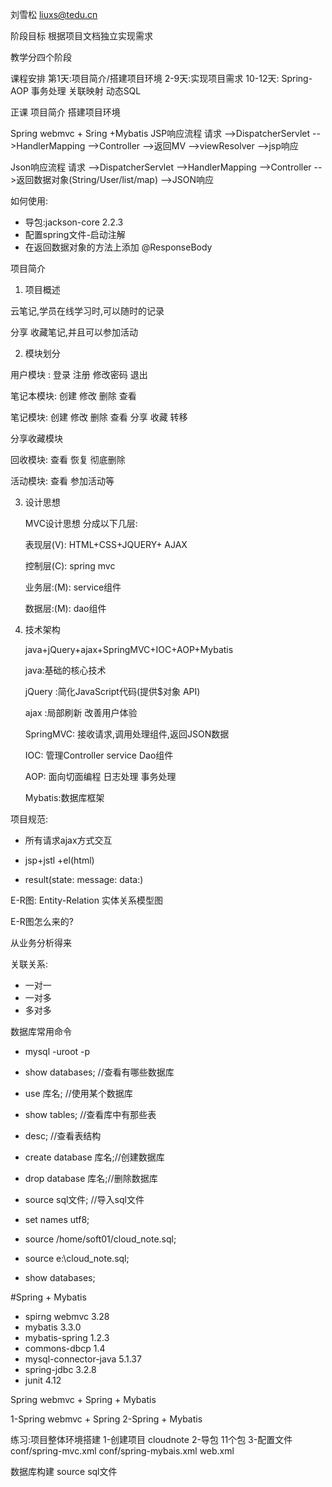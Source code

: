 刘雪松
liuxs@tedu.cn

阶段目标
根据项目文档独立实现需求

教学分四个阶段

课程安排
第1天:项目简介/搭建项目环境
2-9天:实现项目需求
10-12天:
Spring-AOP
事务处理
关联映射
动态SQL

正课
项目简介
搭建项目环境

Spring webmvc + Sring +Mybatis
JSP响应流程
请求
-->DispatcherServlet
-->HandlerMapping
-->Controller
-->返回MV
-->viewResolver
-->jsp响应

Json响应流程
请求
-->DispatcherServlet
-->HandlerMapping
-->Controller
-->返回数据对象(String/User/list/map)
-->JSON响应

如何使用:
- 导包:jackson-core 2.2.3
- 配置spring文件-启动注解
- 在返回数据对象的方法上添加
  @ResponseBody

项目简介
1. 项目概述

  云笔记,学员在线学习时,可以随时的记录 

  分享 收藏笔记,并且可以参加活动

2. 模块划分

  用户模块 : 登录 注册 修改密码 退出

  笔记本模块: 创建 修改 删除 查看

  笔记模块: 创建 修改 删除 查看 分享 收藏 转移

  分享收藏模块

  回收模块:  查看 恢复 彻底删除

  活动模块: 查看 参加活动等

3. 设计思想

   MVC设计思想 分成以下几层:

   表现层(V): HTML+CSS+JQUERY+ AJAX

   控制层(C): spring mvc

   业务层:(M): service组件

   数据层:(M): dao组件
4. 技术架构

   java+jQuery+ajax+SpringMVC+IOC+AOP+Mybatis
   
   java:基础的核心技术

   jQuery :简化JavaScript代码(提供$对象 API)

   ajax :局部刷新 改善用户体验

   SpringMVC: 接收请求,调用处理组件,返回JSON数据

   IOC: 管理Controller service Dao组件

   AOP: 面向切面编程 日志处理 事务处理

   Mybatis:数据库框架
  
  项目规范:

  - 所有请求ajax方式交互

  - jsp+jstl +el(html)

  - result(state:  message:   data:)

E-R图:  Entity-Relation 实体关系模型图

E-R图怎么来的?

从业务分析得来

关联关系:
- 一对一
- 一对多
- 多对多

数据库常用命令

- mysql -uroot -p

- show databases; //查看有哪些数据库

- use 库名;       //使用某个数据库

- show tables;   //查看库中有那些表

- desc; 	     //查看表结构

- create database 库名;//创建数据库

- drop database 库名;//删除数据库

- source sql文件;        //导入sql文件

- set names utf8;

- source /home/soft01/cloud_note.sql;

- source e:\\cloud_note.sql;

- show databases;

#Spring + Mybatis

- spirng webmvc 3.28
- mybatis 3.3.0
- mybatis-spring 1.2.3
- commons-dbcp 1.4
- mysql-connector-java 5.1.37
- spring-jdbc 3.2.8
- junit 4.12

Spring webmvc + Spring + Mybatis

1-Spring webmvc + Spring 
2-Spring + Mybatis

练习:项目整体环境搭建
1-创建项目
	cloudnote
2-导包
	11个包
3-配置文件
	conf/spring-mvc.xml
	conf/spring-mybais.xml
	web.xml

数据库构建
source sql文件













